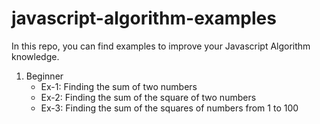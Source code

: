 # javascript-algorithm-examples
In this repo, you can find examples to improve your Javascript Algorithm knowledge.

1. Beginner
   -  Ex-1: Finding the sum of two numbers
   -  Ex-2: Finding the sum of the square of two numbers
   -  Ex-3: Finding the sum of the squares of numbers from 1 to 100
